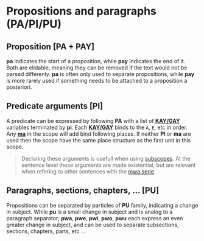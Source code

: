 # Propositions and paragraphs (PA/PI/PU)

## Proposition [PA + PAY]

**pa** indicates the start of a proposition, while **pay** indicates the end of
it. Both are elidable, meaning they can be removed if the text would not be
parsed differenly. **pa** is often only used to separate propositions, while
**pay** is more rarely used if something needs to be attached to a proposition a
posteriori.

## Predicate arguments [PI]

A predicate can be expressed by following **PA** with a list of
[**KAY/GAY**](../units/KA_KAY_GA_GAY.md) variables terminated by **pi**. Each
[**KAY/GAY**](../units/KA_KAY_GA_GAY.md) binds to the `A`, `E`, etc in order.
Any [**ma**](../units/MA.md) in the scope will add bind following places. If
neither **PI** or **ma** are used then the scope have the same place structure
as the first unit in this scope.

> Declaring these arguments is usefull when using [subscopes](PE.md). At the
> sentence level these arguments are made existential, but are relevant when
> refering to other sentences with the [mwa serie](../units/MA.md#propositions).

## Paragraphs, sections, chapters, ... [PU]

Propositions can be separated by particles of **PU** family, indicating a change
in subject. While **pu** is a small change in subject and is analog to a
paragraph separator; **pwa**, **pwe**, **pwi**, **pwo**, **pwu** each express an
even greater change in subject, and can be used to separate subsections,
sections, chapters, parts, etc ...